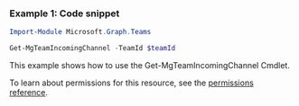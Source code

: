 ### Example 1: Code snippet

```powershellImport-Module Microsoft.Graph.Teams

Get-MgTeamIncomingChannel -TeamId $teamId
```
This example shows how to use the Get-MgTeamIncomingChannel Cmdlet.
To learn about permissions for this resource, see the [permissions reference](/graph/permissions-reference).

